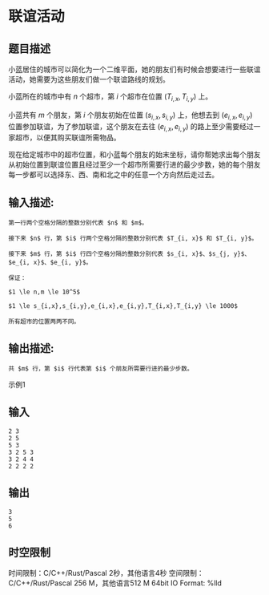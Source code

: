 # 联谊活动

## 题目描述

小蓝居住的城市可以简化为一个二维平面，她的朋友们有时候会想要进行一些联谊活动，她需要为这些朋友们做一个联谊路线的规划。  
  
小蓝所在的城市中有 $n$ 个超市，第 $i$ 个超市在位置 $(T_{i,x},T_{i,y})$ 上。  
  
小蓝共有 $m$ 个朋友，第 $i$ 个朋友初始在位置 $(s_{i,x},s_{i,y})$ 上，他想去到 $(e_{i,x}, e_{i,y})$ 位置参加联谊，为了参加联谊，这个朋友在去往 $(e_{i,x}, e_{i,y})$ 的路上至少需要经过一家超市，以便其购买联谊所需物品。  
  
现在给定城市中的超市位置，和小蓝每个朋友的始末坐标，请你帮她求出每个朋友从初始位置到联谊位置且经过至少一个超市所需要行进的最少步数，她的每个朋友每一步都可以选择东、西、南和北之中的任意一个方向然后走过去。

## 输入描述:
    
    
    第一行两个空格分隔的整数分别代表 $n$ 和 $m$。  
      
    接下来 $n$ 行，第 $i$ 行两个空格分隔的整数分别代表 $T_{i, x}$ 和 $T_{i, y}$。  
      
    接下来 $m$ 行，第 $i$ 行四个空格分隔的整数分别代表 $s_{i, x}$、$s_{j, y}$、$e_{i, x}$、$e_{i, y}$。  
      
    保证：  
      
    $1 \le n,m \le 10^5$   
      
    $1 \le s_{i,x},s_{i,y},e_{i,x},e_{i,y},T_{i,x},T_{i,y} \le 1000$   
      
    所有超市的位置两两不同。

## 输出描述:
    
    
    共 $m$ 行，第 $i$ 行代表第 $i$ 个朋友所需要行进的最少步数。

示例1 

## 输入
    
    
    2 3
    2 5
    5 3
    3 2 5 3
    3 2 4 4
    2 2 2 2

## 输出
    
    
    3
    5
    6


## 时空限制

时间限制：C/C++/Rust/Pascal 2秒，其他语言4秒
空间限制：C/C++/Rust/Pascal 256 M，其他语言512 M
64bit IO Format: %lld